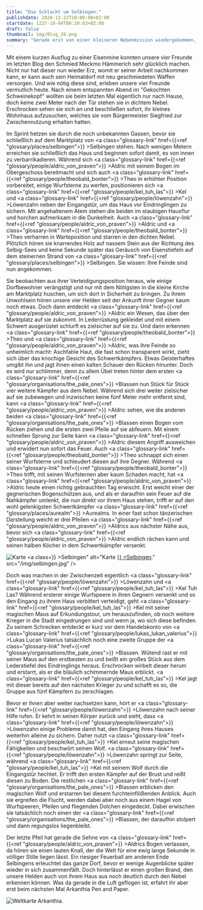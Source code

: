 ```yaml
---
title: "Die Schlacht um Selbingen:"
publishdate: 2024-12-22T10:00:00+02:00
startdate: 1237-10-04T00:10:03+02:00
draft: false
thumbnail: img/Blog_28.png
summary: "Gerade erst von einer kleineren Nebenmission wiedergekommen, erholten sich unsere vier Helden eben noch bei einem kühlen Bierchen im Gasthaus 'Zum gekochten Scheinekopf'. Doch als sie dann die Tür des Gasthauses öffnen um den Heimweg anzutreten, schlägt ihnen dichter Nebel entgegen, der die vertrauten Straßen verschlingt. Ein Blick reicht, und sie wissen: Der nächste Angriff hat begonnen. Werden unsere Freunde die unsichtbare Bedrohung diesmal aufhalten und die Stadt retten können? Die Antwort erwartet euch hier:"
---
```


Mit einem kurzen Ausflug zu einer Eisenmine konnten unsere vier Freunde im letzten Blog den Schmied Meckmo Hämmerich sehr glücklich machen. Nicht nur hat dieser nun wieder Erz, womit er seiner Arbeit nachkommen kann, er kann auch sein Heimatdorf mit neu geschmiedeten Waffen versorgen. Und wie nötig diese sind, erleben unsere vier Freunde vermutlich heute. Nach einem entspannten Abend im "Gekochten Schweinekopf" wollten sie beim letzten Mal eigentlich nur nach Hause, doch keine zwei Meter nach der Tür stehen sie in dichtem Nebel. Erschrocken sehen sie sich an und beschließen sofort, ihr kleines Wohnhaus aufzusuchen, welches sie vom Bürgermeister Siegfried zur Zwischennutzung erhalten hatten.

Im Sprint hetzen sie durch die noch unbekannten Gassen, bevor sie schließlich auf dem Marktplatz von <a class="glossary-link" href={{<ref "glossary/places/selbingen">}} >Selbingen</a> stehen. Nach wenigen Metern erreichen sie schließlich das Haus und beginnen sofort damit, es von innen zu verbarrikadieren. Während sich <a class="glossary-link" href={{<ref "glossary/people/aldric_von_praven">}} >Aldric</a> mit seinem Bogen im Obergeschoss bereitmacht und sich auch <a class="glossary-link" href={{<ref "glossary/people/theobald_bonter">}} >Theo</a> in erhöhter Position vorbereitet, einige Wurfsterne zu werfen, positionieren sich <a class="glossary-link" href={{<ref "glossary/people/kel_tuh_las">}} >Kel</a> und <a class="glossary-link" href={{<ref "glossary/people/löwenzahn">}} >Löwenzahn</a> neben der Eingangstür, um das Haus vor Eindringlingen zu sichern. Mit angehaltenem Atem stehen die beiden im staubigen Hausflur und horchen aufmerksam in die Dunkelheit. Auch <a class="glossary-link" href={{<ref "glossary/people/aldric_von_praven">}} >Aldric</a> und <a class="glossary-link" href={{<ref "glossary/people/theobald_bonter">}} >Theo</a> verharren in Warteposition und starren in den dichten Nebel. Plötzlich hören sie knarrendes Holz auf nassem Stein aus der Richtung des Selbig-Sees und keine Sekunde später das Geräusch von Eisenstiefeln auf dem steinernen Strand von <a class="glossary-link" href={{<ref "glossary/places/selbingen">}} >Selbingen</a>. Sie wissen: Ihre Feinde sind nun angekommen.

Sie beobachten aus ihrer Verteidigungsposition heraus, wie einige Dorfbewohner verängstigt und nur mit dem Nötigsten in die kleine Kirche am Marktplatz huschen, um sich dort in Sicherheit zu bringen. Zu ihrem Unwohlsein hören unsere vier Helden seit der Ankunft ihrer Gegner kaum noch etwas. Doch dann entdeckt <a class="glossary-link" href={{<ref "glossary/people/aldric_von_praven">}} >Aldric</a> ein Wesen, das über den Marktplatz auf sie zukommt. In Lederrüstung gekleidet und mit einem Schwert ausgerüstet schlurft es zielsicher auf sie zu. Und dann erkennen <a class="glossary-link" href={{<ref "glossary/people/theobald_bonter">}} >Theo</a> und <a class="glossary-link" href={{<ref "glossary/people/aldric_von_praven">}} >Aldric</a>, was ihre Feinde so unheimlich macht: Aschfahle Haut, die fast schon transparent wirkt, zieht sich über das knochige Gesicht des Schwertkämpfers. Etwas Geisterhaftes umgibt ihn und jagt ihnen einen kalten Schauer den Rücken hinunter. Doch es wird nur schlimmer, denn zu allem Übel treten hinter dem ersten <a class="glossary-link" href={{<ref "glossary/organisations/the_pale_ones">}} >Blassen</a> nun Stück für Stück vier weitere Kämpfer aus dem Nebel. Während sich drei weiter zielsicher auf sie zubewegen und inzwischen keine fünf Meter mehr entfernt sind, kann <a class="glossary-link" href={{<ref "glossary/people/aldric_von_praven">}} >Aldric</a> sehen, wie die anderen beiden <a class="glossary-link" href={{<ref "glossary/organisations/the_pale_ones">}} >Blassen</a> einen Bogen vom Rücken ziehen und die ersten zwei Pfeile auf sie abfeuern. Mit einem schnellen Sprung zur Seite kann <a class="glossary-link" href={{<ref "glossary/people/aldric_von_praven">}} >Aldric</a> diesem Angriff ausweichen und erwidert nun sofort das Feuer. Auch <a class="glossary-link" href={{<ref "glossary/people/theobald_bonter">}} >Theo</a> schnappt sich einen seiner Wurfsterne und schleudert diesen auf ihre Gegner. Während <a class="glossary-link" href={{<ref "glossary/people/theobald_bonter">}} >Theo</a> trifft, mit seinen Wurfsternen aber kaum Schaden macht, hat <a class="glossary-link" href={{<ref "glossary/people/aldric_von_praven">}} >Aldric</a> heute einen richtig gebrauchten Tag erwischt. Erst weicht einer der gegnerischen Bogenschützen aus, und als er daraufhin sein Feuer auf die Nahkämpfer umlenkt, die nun direkt vor ihrem Haus stehen, trifft er auf den wohl gelenkigsten Schwertkämpfer <a class="glossary-link" href={{<ref "glossary/places/aurealm">}} >Aurealms</a>. In einer fast schon tänzerischen Darstellung weicht er drei Pfeilen <a class="glossary-link" href={{<ref "glossary/people/aldric_von_praven">}} >Aldrics</a> aus nächster Nähe aus, bevor sich <a class="glossary-link" href={{<ref "glossary/people/aldric_von_praven">}} >Aldric</a> endlich rächen kann und seinen halben Köcher in dem Schwertkämpfer versenkt.

<div class="img-max center">
  <img class="img-fluid" title="Karte <a class="glossary-link" href={{<ref "glossary/places/selbingen">}} >Selbingen</a>" alt="Karte <a class="glossary-link" href={{<ref "glossary/places/selbingen">}} >Selbingen</a>." src="/img/selbingen.jpg" />
</div>

Doch was machen in der Zwischenzeit eigentlich <a class="glossary-link" href={{<ref "glossary/people/löwenzahn">}} >Löwenzahn</a> und <a class="glossary-link" href={{<ref "glossary/people/kel_tuh_las">}} >Kel Tuh Las</a>? Während ersterer einige Wurfspeere in ihren Gegnern versenkt und so den Eingang zu ihrem Haus verbittert verteidigt, geht <a class="glossary-link" href={{<ref "glossary/people/kel_tuh_las">}} >Kel</a> mit seiner magischen Maus auf Erkundungstour, um herauszufinden, ob noch weitere Krieger in die Stadt eingedrungen sind und wenn ja, wo sich diese befinden. Zu seinem Schrecken entdeckt er kurz vor dem Handelskonto von <a class="glossary-link" href={{<ref "glossary/people/lukas_lukan_valerius">}} >Lukas</a> Lucan Valerius tatsächlich noch eine zweite Gruppe der <a class="glossary-link" href={{<ref "glossary/organisations/the_pale_ones">}} >Blassen</a>. Wütend rast er mit seiner Maus auf den erstbesten zu und beißt ein großes Stück aus dem Lederstiefel des Eindringlings heraus. Erschrocken wirbelt dieser herum und erstarrt, als er die bläulich schimmernde Maus erblickt. <a class="glossary-link" href={{<ref "glossary/people/kel_tuh_las">}} >Kel</a> jagt mit dieser bereits auf den nächsten Krieger zu und schafft es so, die Gruppe aus fünf Kämpfern zu zerschlagen.

Bevor er ihnen aber weiter nachsetzen kann, hört er <a class="glossary-link" href={{<ref "glossary/people/löwenzahn">}} >Löwenzahn</a> nach seiner Hilfe rufen. Er kehrt in seinen Körper zurück und sieht, dass <a class="glossary-link" href={{<ref "glossary/people/löwenzahn">}} >Löwenzahn</a> einige Probleme damit hat, den Eingang ihres Hauses weiterhin alleine zu sichern. Daher nutzt <a class="glossary-link" href={{<ref "glossary/people/kel_tuh_las">}} >Kel</a> erneut seine magischen Fähigkeiten und beschwört seinen Wolf. <a class="glossary-link" href={{<ref "glossary/people/löwenzahn">}} >Löwenzahn</a> springt zur Seite, während <a class="glossary-link" href={{<ref "glossary/people/kel_tuh_las">}} >Kel</a> mit seinem Wolf durch die Eingangstür hechtet. Er trifft den ersten Kämpfer auf der Brust und reißt diesen zu Boden. Die restlichen <a class="glossary-link" href={{<ref "glossary/organisations/the_pale_ones">}} >Blassen</a> erblicken den magischen Wolf und erstarren bei diesem furchteinflößenden Anblick. Auch sie ergreifen die Flucht, werden dabei aber noch aus einem Hagel von Wurfspeeren, Pfeilen und fliegenden Dolchen eingedeckt. Dabei erwischen sie tatsächlich noch einen der <a class="glossary-link" href={{<ref "glossary/organisations/the_pale_ones">}} >Blassen</a>, der daraufhin stolpert und dann regungslos liegenbleibt.

Der letzte Pfeil hat gerade die Sehne von <a class="glossary-link" href={{<ref "glossary/people/aldric_von_praven">}} >Aldrics</a> Bogen verlassen, da hören sie einen lauten Knall, der die Welt für eine ewig lange Sekunde in völliger Stille liegen lässt. Ein riesiger Feuerball am anderen Ende Selbingens erleuchtet das ganze Dorf, bevor er wenige Augenblicke später wieder in sich zusammenfällt. Doch hinterlässt er einen großen Brand, den unsere Helden auch von ihrem Haus aus noch deutlich durch den Nebel erkennen können. Was da gerade in die Luft geflogen ist, erfahrt ihr aber erst beim nächsten Mal Arkanthia Pen and Paper.

<div class="img-max center">
  <img class="img-fluid" title="Weltkarte Arkanthia" alt="Weltkarte Arkanthia." src="/img/Arkanthia_Full_Map_Wanderer_Selbingen.jpg" />
</div>
